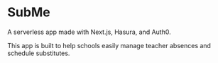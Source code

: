 # SubMe

A serverless app made with Next.js, Hasura, and Auth0.

This app is built to help schools easily manage teacher absences and schedule substitutes.